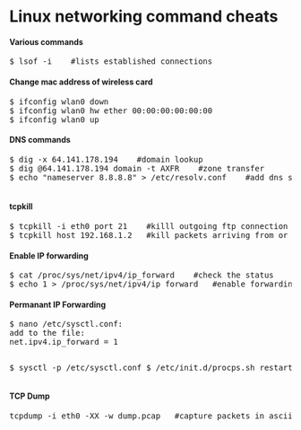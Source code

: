 Linux networking command cheats
===============================

<h4>Various commands</h4>
<pre>
$ lsof -i    #lists established connections
</pre>


<h4>Change mac address of wireless card</h4>
<pre>
$ ifconfig wlan0 down
$ ifconfig wlan0 hw ether 00:00:00:00:00:00
$ ifconfig wlan0 up
</pre>

<h4>DNS commands</h4>
<pre>
$ dig -x 64.141.178.194    #domain lookup
$ dig @64.141.178.194 domain -t AXFR    #zone transfer
$ echo "nameserver 8.8.8.8" > /etc/resolv.conf    #add dns server

</pre>

<h4>tcpkill</h4>
<pre>
$ tcpkill -i eth0 port 21    #killl outgoing ftp connection
$ tcpkill host 192.168.1.2   #kill packets arriving from or leaving ip address
</pre>

<h4>Enable IP forwarding</h4>
<pre>
$ cat /proc/sys/net/ipv4/ip_forward    #check the status
$ echo 1 > /proc/sys/net/ipv4/ip_forward   #enable forwarding
</pre>

<h4>Permanant IP Forwarding</h4>
<pre>
$ nano /etc/sysctl.conf:
add to the file:
net.ipv4.ip_forward = 1

$ sysctl -p /etc/sysctl.conf
$ /etc/init.d/procps.sh restart
</pre>


<h4>TCP Dump</h4>
<pre>
tcpdump -i eth0 -XX -w dump.pcap   #capture packets in ascii and hex 
</pre>











